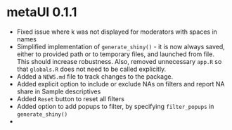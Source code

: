 # metaUI 0.1.1

* Fixed issue where k was not displayed for moderators with spaces in names
* Simplified implementation of `generate_shiny()` - it is now always saved, either to provided path or to temporary files, and launched from file. This should increase robustness. Also, removed unnecessary `app.R` so that `globals.R` does not need to be called explicitly.
* Added a `NEWS.md` file to track changes to the package.
* Added explicit option to include or exclude NAs on filters and report NA share in Sample descriptives
* Added `Reset` button to reset all filters
* Added option to add popups to filter, by specifying `filter_popups` in `generate_shiny()`
* 
